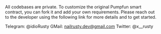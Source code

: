 All codebases are private. To customize the original Pumpfun smart contract, you can fork it and add your own requirements. Please reach out to the developer using the following link for more details and to get started.

Telegram: @idioRusty
GMail: nailrusty.dev@gmail.com
Twitter: @x__rusty